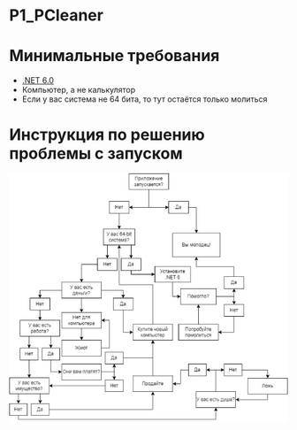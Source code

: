 # P1_PCleaner
# Минимальные требования
* [.NET 6.0](https://dotnet.microsoft.com/en-us/download/dotnet?cid=getdotnetcore)
* Компьютер, а не калькулятор
* Если у вас система не 64 бита, то тут остаётся только молиться
# Инструкция по решению проблемы с запуском
![help](/img/help_updated.jpg)
